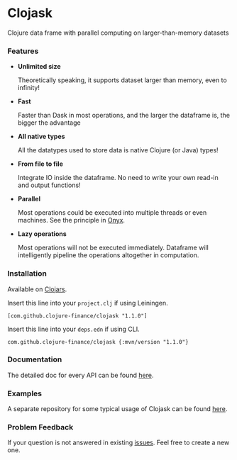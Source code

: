 # Clojask
Clojure data frame with parallel computing on larger-than-memory datasets

### Features

- **Unlimited size**

  Theoretically speaking, it supports dataset larger than memory, even to infinity!

- **Fast**

  Faster than Dask in most operations, and the larger the dataframe is, the bigger the advantage

- **All native types**

  All the datatypes used to store data is native Clojure (or Java) types!

- **From file to file**

  Integrate IO inside the dataframe. No need to write your own read-in and output functions!

- **Parallel**

  Most operations could be executed into multiple threads or even machines. See the principle in [Onyx](http://www.onyxplatform.org/).

- **Lazy operations**

  Most operations will not be executed immediately. Dataframe will intelligently pipeline the operations altogether in computation.

### Installation

Available on [Clojars](https://clojars.org/com.github.clojure-finance/clojask). 

Insert this line into your `project.clj` if using Leiningen.

```
[com.github.clojure-finance/clojask "1.1.0"]
```

Insert this line into your `deps.edn` if using CLI.

```
com.github.clojure-finance/clojask {:mvn/version "1.1.0"}
```

### Documentation

The detailed doc for every API can be found [here](https://clojure-finance.github.io/clojask-website/posts-output/API/).

### Examples

A separate repository for some typical usage of Clojask can be found [here](https://github.com/clojure-finance/clojask-examples).

### Problem Feedback

If your question is not answered in existing [issues](https://github.com/clojure-finance/clojask/issues). Feel free to create a new one.
